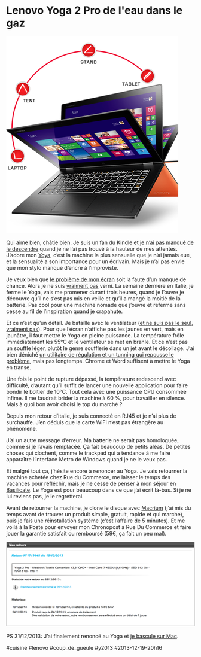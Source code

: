 # Lenovo Yoga 2 Pro de l'eau dans le gaz

![](_i/lenovo-laptop-yoga-2-pro-modes.png)

Qui aime bien, châtie bien. Je suis un fan du Kindle et [je n’ai pas manqué de le descendre](../../2012/11/kindle-paperwhite-leffroyable-catastrophe.md) quand je ne l’ai pas trouvé à la hauteur de mes attentes. J’adore mon [Yoya](#lenovo), c’est la machine la plus sensuelle que je n’ai jamais eue, et la sensualité a son importance pour un écrivain. Mais je n’ai pas envie que mon stylo manque d’encre à l’improviste.

Je veux bien que [le problème de mon écran](lenovo-yoga-2-pro-plutot-stressant.md) soit la faute d’un manque de chance. Alors je ne suis [vraiment pas](http://forums.lenovo.com/t5/Idea-Windows-based-Tablets-and/Yoga-2-Pro-fan-suddenly-going-nuts/m-p/1350699/highlight/true) verni. La semaine dernière en Italie, je ferme le Yoga, vais me promener durant trois heures, quand je l’ouvre je découvre qu’il ne s’est pas mis en veille et qu’il a mangé la moitié de la batterie. Pas cool pour une machine nomade que j’ouvre et referme sans cesse au fil de l’inspiration quand je crapahute.

Et ce n’est qu’un détail. Je bataille avec le ventilateur ([et ne suis pas le seul](http://forums.lenovo.com/t5/Idea-Windows-based-Tablets-and/Y2P-fan-on-for-way-too-long/m-p/1352445/highlight/true), [vraiment pas](http://forums.lenovo.com/t5/Idea-Windows-based-Tablets-and/Yoga-2-Pro-fan-suddenly-going-nuts/m-p/1350699/highlight/true)). Pour que l’écran n’affiche pas les jaunes en vert, mais en jaunâtre, il faut mettre le Yoga en pleine puissance. La température frôle immédiatement les 55°C et le ventilateur se met en branle. Et ce n’est pas un souffle léger, plutôt le genre soufflerie dans un jet avant le décollage. J’ai bien déniché [un utilitaire de régulation et un tunning qui repousse le problème](../11/optimiser-le-lenovo-yoga-2-pro.md), mais pas longtemps. Chrome et Word suffisent à mettre le Yoga en transe.

Une fois le point de rupture dépassé, la température redescend avec difficulté, d’autant qu’il suffit de lancer une nouvelle application pour faire bondir le boîtier de 10°C. Tout cela avec une puissance CPU consommée infime. Il me faudrait brider la machine à 60 %, pour travailler en silence. Mais à quoi bon avoir choisi le top du marché ?

Depuis mon retour d’Italie, je suis connecté en RJ45 et je n’ai plus de surchauffe. J’en déduis que la carte WiFi n’est pas étrangère au phénomène.

J’ai un autre message d’erreur. Ma batterie ne serait pas homologuée, comme si je l’avais remplacée. Ça fait beaucoup de petits aléas. De petites choses qui clochent, comme le trackpad qui a tendance à me faire apparaître l’interface Metro de Windows quand je ne le veux pas.

Et malgré tout ça, j’hésite encore à renoncer au Yoga. Je vais retourner la machine achetée chez Rue du Commerce, me laisser le temps des vacances pour réfléchir, mais je ne cesse de penser à mon séjour en [Basilicate](#basilicate). Le Yoga est pour beaucoup dans ce que j’ai écrit là-bas. Si je ne lui reviens pas, je le regretterai.

Avant de retourner la machine, je clone le disque avec [Macrium](http://www.macrium.com/reflectfree.aspx) (j’ai mis du temps avant de trouver un produit simple, gratuit, rapide et qui marche), puis je fais une réinstallation système (c’est l’affaire de 5 minutes). Et me voilà à la Poste pour envoyer mon Chronopost à Rue Du Commerce et faire jouer la garantie satisfait ou remboursé (59€, ça fait un peu mal).

![Remboursé](_i/rdc.png)

PS 31/12/2013: J’ai finalement renoncé au Yoga et [je bascule sur Mac](day-one-je-quitte-windows.md).



#cuisine #lenovo #coup_de_gueule #y2013 #2013-12-19-20h16
